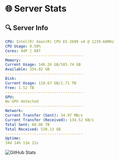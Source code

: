 # 🌐 Server Stats
## 🔍 Server Info
```yaml
CPU: Intel(R) Xeon(R) CPU E5-2699 v4 @ 1239.66MHz
CPU Usage: 0.50%
Cores: 44P | 88T
-----------------------------------
Memory:
Current Usage: 146.26 GB/503.74 GB
Available: 354.02 GB
-----------------------------------
Disk:
Current Usage: 110.67 GB/1.71 TB
Free: 1.52 TB
-----------------------------------
GPU:
No GPU detected
-----------------------------------
Network:
Current Transfer (Sent): 34.97 MB/s
Current Transfer (Received): 134.52 KB/s
Total Sent: 60.06 TB
Total Received: 530.13 GB
-----------------------------------
Uptime:
34d 14h 11m 21s
```
![GitHub Stats](https://img.shields.io/badge/Updated-2025-04-11_11:34:10-blue)